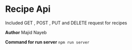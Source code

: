 # Recipe Api

Included GET , POST , PUT and DELETE request for recipes

**Author**
Majid Nayeb

**Command for run server**
`npm run server`